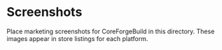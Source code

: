 # Screenshots

Place marketing screenshots for CoreForgeBuild in this directory. These images appear in store listings for each platform.
